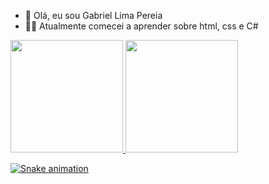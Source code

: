 - 👋 Olá, eu sou Gabriel Lima Pereia
- 👨‍💻 Atualmente comecei a aprender sobre html, css e C#
<div>
<a href="https://github.com/Gabriellima303">
<img height="180em" src="https://github-readme-stats.vercel.app/api/top-langs/?username=Gabriellima303&layout=compact&langs_count=7&theme=dracula"/>
<img height="180em" src="https://github-readme-stats.vercel.app/api?username=Gabriellima303&show_icons=true&theme=dracula&include_all_commits=true&count_private=true"/>
</div>

</div>
 
  ![Snake animation](https://github.com/Gabriellima303/Gabriellima303/blob/output/github-contribution-grid-snake.svg)
 
</div>
<!---
Gabriellima303/Gabriellima303 is a ✨ special ✨ repository because its `README.md` (this file) appears on your GitHub profile.
You can click the Preview link to take a look at your changes.
--->
